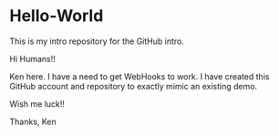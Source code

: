 # Hello-World
This is my intro repository for the GitHub intro.


Hi Humans!!

Ken here.  I have a need to get WebHooks to work.  I have created this GitHub account and repository to exactly mimic an existing demo.

Wish me luck!!

Thanks,
Ken
